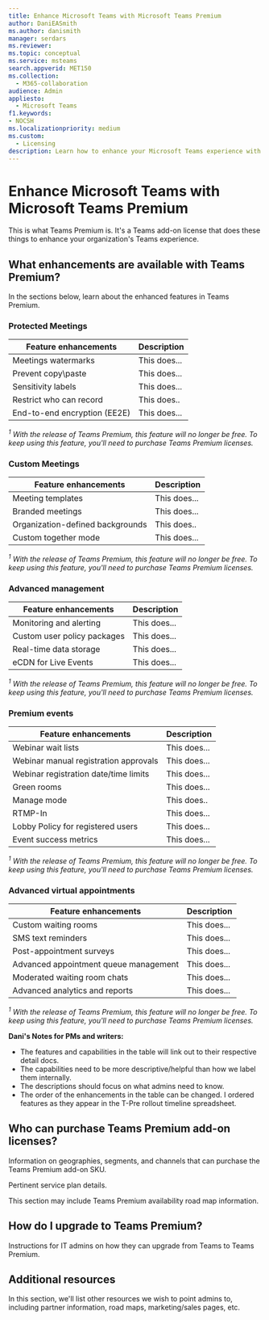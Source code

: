 ```yaml
---
title: Enhance Microsoft Teams with Microsoft Teams Premium
author: DaniEASmith
ms.author: danismith
manager: serdars
ms.reviewer: 
ms.topic: conceptual
ms.service: msteams
search.appverid: MET150
ms.collection:
  - M365-collaboration
audience: Admin
appliesto:
  - Microsoft Teams
f1.keywords:
- NOCSH
ms.localizationpriority: medium
ms.custom:
  - Licensing
description: Learn how to enhance your Microsoft Teams experience with the Microsoft Teams Premium add-on license.
---
```


# Enhance Microsoft Teams with Microsoft Teams Premium

This is what Teams Premium is. It's a Teams add-on license that does these things to enhance your organization's Teams experience.

## What enhancements are available with Teams Premium?

In the sections below, learn about the enhanced features in Teams Premium.

### Protected Meetings

| Feature enhancements | Description |
| -------------------- | ----------- |
| Meetings watermarks | This does... |
| Prevent copy\paste | This does...|
| Sensitivity labels | This does...|
| Restrict who can record | This does..|
| End-to-end encryption (EE2E) | This does...|

*<sup>1</sup> With the release of Teams Premium, this feature will no longer be free. To keep using this feature, you'll need to purchase Teams Premium licenses.*

### Custom Meetings

| Feature enhancements | Description |
| -------------------- | ----------- |
| Meeting templates | This does...|
| Branded meetings | This does... |
| Organization-defined backgrounds | This does..|
| Custom together mode | This does... |

*<sup>1</sup> With the release of Teams Premium, this feature will no longer be free. To keep using this feature, you'll need to purchase Teams Premium licenses.*

### Advanced management

| Feature enhancements | Description |
| -------------------- | ----------- |
| Monitoring and alerting | This does...|
| Custom user policy packages | This does...|
| Real-time data storage | This does...|
| eCDN for Live Events | This does...|

*<sup>1</sup> With the release of Teams Premium, this feature will no longer be free. To keep using this feature, you'll need to purchase Teams Premium licenses.*

### Premium events

| Feature enhancements | Description |
| -------------------- | ----------- |
| Webinar wait lists | This does...|
| Webinar manual registration approvals | This does...|
| Webinar registration date/time limits | This does...|
| Green rooms | This does...|
| Manage mode | This does..|
| RTMP-In | This does...|
| Lobby Policy for registered users | This does...|
| Event success metrics | This does...|

*<sup>1</sup> With the release of Teams Premium, this feature will no longer be free. To keep using this feature, you'll need to purchase Teams Premium licenses.*

### Advanced virtual appointments

| Feature enhancements | Description |
| -------------------- | ----------- |
| Custom waiting rooms | This does... |
| SMS text reminders | This does...|
| Post-appointment surveys | This does...|
| Advanced appointment queue management | This does...|
| Moderated waiting room chats | This does...|
| Advanced analytics and reports | This does...|

*<sup>1</sup> With the release of Teams Premium, this feature will no longer be free. To keep using this feature, you'll need to purchase Teams Premium licenses.*

**Dani's Notes for PMs and writers:**

- The features and capabilities in the table will link out to their respective detail docs.
- The capabilities need to be more descriptive/helpful than how we label them internally.
- The descriptions should focus on what admins need to know.
- The order of the enhancements in the table can be changed. I ordered features as they appear in the T-Pre rollout timeline spreadsheet.

## Who can purchase Teams Premium add-on licenses?

Information on geographies, segments, and channels that can purchase the Teams Premium add-on SKU.

Pertinent service plan details.

This section may include Teams Premium availability road map information.

## How do I upgrade to Teams Premium?

Instructions for IT admins on how they can upgrade from Teams to Teams Premium.

## Additional resources

In this section, we'll list other resources we wish to point admins to, including partner information, road maps, marketing/sales pages, etc.
